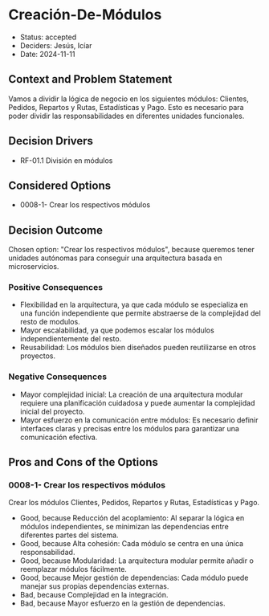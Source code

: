 # Creación-De-Módulos

* Status: accepted
* Deciders: Jesús, Icíar
* Date: 2024-11-11

## Context and Problem Statement

Vamos a dividir la lógica de negocio en los siguientes módulos: Clientes, Pedidos, Repartos y Rutas, Estadísticas y Pago. Esto es necesario para poder dividir las responsabilidades en diferentes unidades funcionales.

## Decision Drivers

* RF-01.1 División en módulos

## Considered Options

* 0008-1- Crear los respectivos módulos

## Decision Outcome

Chosen option: "Crear los respectivos módulos", because queremos tener unidades autónomas para conseguir una arquitectura basada en microservicios.

### Positive Consequences

* Flexibilidad en la arquitectura, ya que cada módulo se especializa en una función independiente que permite abstraerse de la complejidad del resto de modulos. 
* Mayor escalabilidad, ya que podemos escalar los módulos independientemente del resto.
* Reusabilidad: Los módulos bien diseñados pueden reutilizarse en otros proyectos.

### Negative Consequences

* Mayor complejidad inicial: La creación de una arquitectura modular requiere una planificación cuidadosa y puede aumentar la complejidad inicial del proyecto.
* Mayor esfuerzo en la comunicación entre módulos: Es necesario definir interfaces claras y precisas entre los módulos para garantizar una comunicación efectiva.

## Pros and Cons of the Options

### 0008-1- Crear los respectivos módulos

Crear los módulos Clientes, Pedidos, Repartos y Rutas, Estadísticas y Pago.

* Good, because Reducción del acoplamiento: Al separar la lógica en módulos independientes, se minimizan las dependencias entre diferentes partes del sistema.
* Good, because Alta cohesión: Cada módulo se centra en una única responsabilidad.
* Good, because Modularidad: La arquitectura modular permite añadir o reemplazar módulos fácilmente.
* Good, because Mejor gestión de dependencias: Cada módulo puede manejar sus propias dependencias externas.
* Bad, because Complejidad en la integración.
* Bad, because Mayor esfuerzo en la gestión de dependencias.